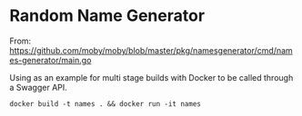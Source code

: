 # Random Name Generator

From: https://github.com/moby/moby/blob/master/pkg/namesgenerator/cmd/names-generator/main.go

Using as an example for multi stage builds with Docker to be called through a Swagger API. 

```
docker build -t names . && docker run -it names
```